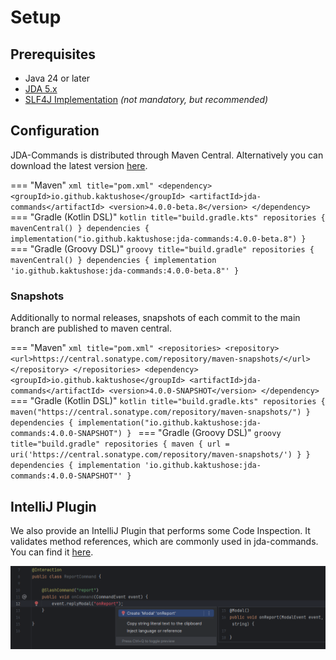 # Setup

## Prerequisites

- Java 24 or later
- [JDA 5.x](https://github.com/discord-jda/JDA)
- [SLF4J Implementation](https://jda.wiki/setup/logging/) _(not mandatory, but recommended)_

## Configuration
JDA-Commands is distributed through Maven Central. Alternatively you can download the latest version
[here](https://github.com/Kaktushose/jda-commands/releases/latest).

=== "Maven"
    ```xml title="pom.xml"
    <dependency>
       <groupId>io.github.kaktushose</groupId>
       <artifactId>jda-commands</artifactId>
       <version>4.0.0-beta.8</version>
    </dependency>
    ```
=== "Gradle (Kotlin DSL)"
    ```kotlin title="build.gradle.kts"
    repositories {
       mavenCentral()
    }
    dependencies {
       implementation("io.github.kaktushose:jda-commands:4.0.0-beta.8")
    }
    ```
=== "Gradle (Groovy DSL)"
    ```groovy title="build.gradle"
    repositories {
       mavenCentral()
    }
    dependencies {
       implementation 'io.github.kaktushose:jda-commands:4.0.0-beta.8"'
    }
    ```

### Snapshots
Additionally to normal releases, snapshots of each commit to the main branch are published to maven central.

=== "Maven"
    ```xml title="pom.xml"
    <repositories>
        <repository>
            <url>https://central.sonatype.com/repository/maven-snapshots/</url>
        </repository>
    </repositories>
    <dependency>
        <groupId>io.github.kaktushose</groupId>
        <artifactId>jda-commands</artifactId>
        <version>4.0.0-SNAPSHOT</version>
    </dependency>
    ```
=== "Gradle (Kotlin DSL)"
    ```kotlin title="build.gradle.kts"
    repositories {
        maven("https://central.sonatype.com/repository/maven-snapshots/")
    }
    dependencies {
        implementation("io.github.kaktushose:jda-commands:4.0.0-SNAPSHOT")
    }
    ```
=== "Gradle (Groovy DSL)"
    ```groovy title="build.gradle"
    repositories {
        maven { url = uri('https://central.sonatype.com/repository/maven-snapshots/') }
    }
    dependencies {
        implementation 'io.github.kaktushose:jda-commands:4.0.0-SNAPSHOT"'
    }
    ```

## IntelliJ Plugin

We also provide an IntelliJ Plugin that performs some Code Inspection. It validates method references, which are 
commonly used in jda-commands. You can find it [here](https://plugins.jetbrains.com/plugin/25977-jda-commands-inspection).

![Plugin Example](../assets/plugin.png) 

